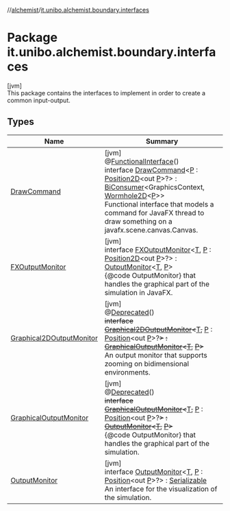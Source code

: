 //[alchemist](../../index.md)/[it.unibo.alchemist.boundary.interfaces](index.md)

# Package it.unibo.alchemist.boundary.interfaces

[jvm]\
This package contains the interfaces to implement in order to create a common input-output.

## Types

| Name | Summary |
|---|---|
| [DrawCommand](-draw-command/index.md) | [jvm]<br>@[FunctionalInterface](https://docs.oracle.com/javase/8/docs/api/java/lang/FunctionalInterface.html)()<br>interface [DrawCommand](-draw-command/index.md)<[P](-draw-command/index.md) : [Position2D](../it.unibo.alchemist.model.interfaces/-position2-d/index.md)<out [P](../it.unibo.alchemist.boundary.monitor/-f-x-step-monitor/index.md)>?> : [BiConsumer](https://docs.oracle.com/javase/8/docs/api/java/util/function/BiConsumer.html)<GraphicsContext, [Wormhole2D](../it.unibo.alchemist.boundary.wormhole.interfaces/-wormhole2-d/index.md)<[P](../it.unibo.alchemist.boundary.monitor/-f-x-step-monitor/index.md)>> <br>Functional interface that models a command for JavaFX thread to draw something on a javafx.scene.canvas.Canvas. |
| [FXOutputMonitor](-f-x-output-monitor/index.md) | [jvm]<br>interface [FXOutputMonitor](-f-x-output-monitor/index.md)<[T](-f-x-output-monitor/index.md), [P](-f-x-output-monitor/index.md) : [Position2D](../it.unibo.alchemist.model.interfaces/-position2-d/index.md)<out [P](../it.unibo.alchemist.boundary.monitor/-f-x-step-monitor/index.md)>?> : [OutputMonitor](-output-monitor/index.md)<[T](../it.unibo.alchemist.boundary.monitor/-f-x-step-monitor/index.md), [P](../it.unibo.alchemist.boundary.monitor/-f-x-step-monitor/index.md)> <br>{@code OutputMonitor} that handles the graphical part of the simulation in JavaFX. |
| [Graphical2DOutputMonitor](-graphical2-d-output-monitor/index.md) | [jvm]<br>@[Deprecated](https://docs.oracle.com/javase/8/docs/api/java/lang/Deprecated.html)()<br>~~interface~~ [~~Graphical2DOutputMonitor~~](-graphical2-d-output-monitor/index.md)~~<~~[T](-graphical2-d-output-monitor/index.md)~~,~~ [P](-graphical2-d-output-monitor/index.md) : [Position](../it.unibo.alchemist.model.interfaces/-position/index.md)<out [P](../it.unibo.alchemist.boundary.wormhole.implementation/-wormhole-swing/index.md)>?~~>~~ ~~:~~ [~~GraphicalOutputMonitor~~](-graphical-output-monitor/index.md)~~<~~[~~T~~](-graphical2-d-output-monitor/index.md)~~,~~ [~~P~~](../it.unibo.alchemist.boundary.wormhole.implementation/-wormhole-swing/index.md)~~>~~ <br>An output monitor that supports zooming on bidimensional environments. |
| [GraphicalOutputMonitor](-graphical-output-monitor/index.md) | [jvm]<br>@[Deprecated](https://docs.oracle.com/javase/8/docs/api/java/lang/Deprecated.html)()<br>~~interface~~ [~~GraphicalOutputMonitor~~](-graphical-output-monitor/index.md)~~<~~[T](-graphical-output-monitor/index.md)~~,~~ [P](-graphical-output-monitor/index.md) : [Position](../it.unibo.alchemist.model.interfaces/-position/index.md)<out [P](../it.unibo.alchemist.boundary.wormhole.implementation/-wormhole-swing/index.md)>?~~>~~ ~~:~~ [~~OutputMonitor~~](-output-monitor/index.md)~~<~~[~~T~~](-graphical2-d-output-monitor/index.md)~~,~~ [~~P~~](../it.unibo.alchemist.boundary.wormhole.implementation/-wormhole-swing/index.md)~~>~~ <br>{@code OutputMonitor} that handles the graphical part of the simulation. |
| [OutputMonitor](-output-monitor/index.md) | [jvm]<br>interface [OutputMonitor](-output-monitor/index.md)<[T](-output-monitor/index.md), [P](-output-monitor/index.md) : [Position](../it.unibo.alchemist.model.interfaces/-position/index.md)<out [P](-output-monitor/index.md)>?> : [Serializable](https://docs.oracle.com/javase/8/docs/api/java/io/Serializable.html)<br>An interface for the visualization of the simulation. |
